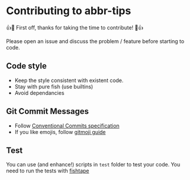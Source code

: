 # Contributing to abbr-tips

👍🎉 First off, thanks for taking the time to contribute! 🎉👍

Please open an issue and discuss the problem / feature before starting to code.

## Code style

- Keep the style consistent with existent code.
- Stay with pure fish (use builtins)
- Avoid dependancies

## Git Commit Messages

- Follow [Conventional Commits specification](https://www.conventionalcommits.org/en/v1.0.0-beta.2/#specification)
- If you like emojis, follow [gitmoji guide](https://gitmoji.carloscuesta.me/)

## Test

You can use (and enhance!) scripts in `test` folder to test your code. You need to run the tests with [fishtape](https://github.com/jorgebucaran/fishtape)
